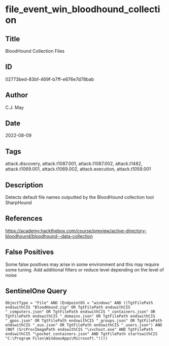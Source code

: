 # file_event_win_bloodhound_collection

## Title
BloodHound Collection Files

## ID
02773bed-83bf-469f-b7ff-e676e7d78bab

## Author
C.J. May

## Date
2022-08-09

## Tags
attack.discovery, attack.t1087.001, attack.t1087.002, attack.t1482, attack.t1069.001, attack.t1069.002, attack.execution, attack.t1059.001

## Description
Detects default file names outputted by the BloodHound collection tool SharpHound

## References
https://academy.hackthebox.com/course/preview/active-directory-bloodhound/bloodhound--data-collection

## False Positives
Some false positives may arise in some environment and this may require some tuning. Add additional filters or reduce level depending on the level of noise

## SentinelOne Query
```
ObjectType = "File" AND (EndpointOS = "windows" AND ((TgtFilePath endswithCIS "BloodHound.zip" OR TgtFilePath endswithCIS "_computers.json" OR TgtFilePath endswithCIS "_containers.json" OR TgtFilePath endswithCIS "_domains.json" OR TgtFilePath endswithCIS "_gpos.json" OR TgtFilePath endswithCIS "_groups.json" OR TgtFilePath endswithCIS "_ous.json" OR TgtFilePath endswithCIS "_users.json") AND (NOT (SrcProcImagePath endswithCIS "\svchost.exe" AND TgtFilePath endswithCIS "\pocket_containers.json" AND TgtFilePath startswithCIS "C:\Program Files\WindowsApps\Microsoft."))))

```